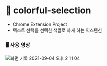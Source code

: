 # 🎨 colorful-selection
* Chrome Extension Project
* 텍스트 선택을 선택한 색깔로 하게 하는 익스텐션

### 🖥 사용 영상

![화면 기록 2021-09-04 오후 2 11 04](https://user-images.githubusercontent.com/22143039/132083481-cfda224c-fdc0-4470-93d8-847156c5efd6.gif)




